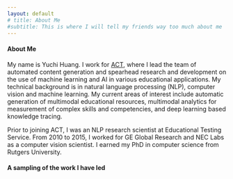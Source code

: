 ```yaml
---
layout: default
# title: About Me
#subtitle: This is where I will tell my friends way too much about me
---
```


#### About Me

My name is Yuchi Huang. I work for [ACT](http://www.act.org), where I lead the team of automated content generation and spearhead research and development on the use of machine learning and AI in various educational applications. My technical background is in natural language processing (NLP), computer vision and machine learning. My current areas of interest include automatic generation of multimodal educational resources, multimodal analytics for measurement of complex skills and competencies, and deep learning based knowledge tracing.


Prior to joining ACT, I was an NLP research scientist at Educational Testing Service. From 2010 to 2015, I worked for GE Global Research and NEC Labs as a computer vision scientist. I earned my PhD in computer science from Rutgers University.

#### A sampling of the work I have led
